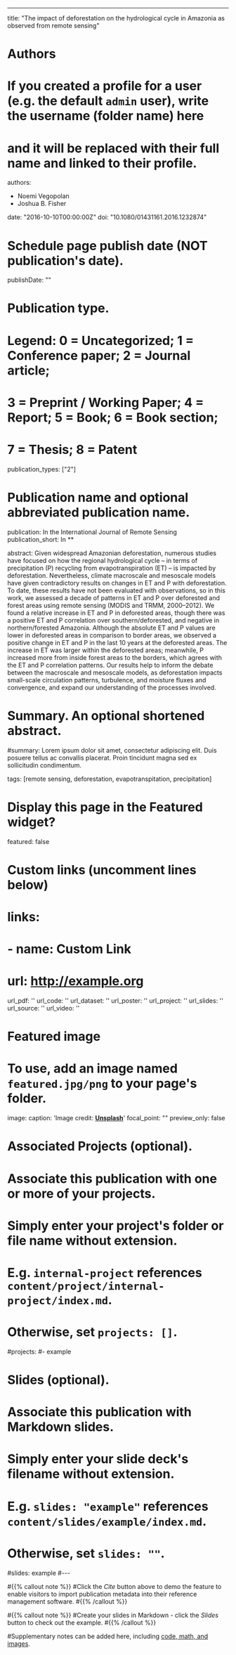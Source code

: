 ---
title: "The impact of deforestation on the hydrological cycle in Amazonia as observed from remote sensing"

# Authors
# If you created a profile for a user (e.g. the default `admin` user), write the username (folder name) here 
# and it will be replaced with their full name and linked to their profile.
authors:
- Noemi Vegopolan
- Joshua B. Fisher

date: "2016-10-10T00:00:00Z"
doi: "10.1080/01431161.2016.1232874"

# Schedule page publish date (NOT publication's date).
publishDate: ""

# Publication type.
# Legend: 0 = Uncategorized; 1 = Conference paper; 2 = Journal article;
# 3 = Preprint / Working Paper; 4 = Report; 5 = Book; 6 = Book section;
# 7 = Thesis; 8 = Patent
publication_types: ["2"]

# Publication name and optional abbreviated publication name.
publication: In the International Journal of Remote Sensing
publication_short: In **

abstract: Given widespread Amazonian deforestation, numerous studies have focused on how the regional hydrological cycle – in terms of precipitation (P) recycling from evapotranspiration (ET) – is impacted by deforestation. Nevertheless, climate macroscale and mesoscale models have given contradictory results on changes in ET and P with deforestation. To date, these results have not been evaluated with observations, so in this work, we assessed a decade of patterns in ET and P over deforested and forest areas using remote sensing (MODIS and TRMM, 2000–2012). We found a relative increase in ET and P in deforested areas, though there was a positive ET and P correlation over southern/deforested, and negative in northern/forested Amazonia. Although the absolute ET and P values are lower in deforested areas in comparison to border areas, we observed a positive change in ET and P in the last 10 years at the deforested areas. The increase in ET was larger within the deforested areas; meanwhile, P increased more from inside forest areas to the borders, which agrees with the ET and P correlation patterns. Our results help to inform the debate between the macroscale and mesoscale models, as deforestation impacts small-scale circulation patterns, turbulence, and moisture fluxes and convergence, and expand our understanding of the processes involved.

# Summary. An optional shortened abstract.
#summary: Lorem ipsum dolor sit amet, consectetur adipiscing elit. Duis posuere tellus ac convallis placerat. Proin tincidunt magna sed ex sollicitudin condimentum.

tags: [remote sensing, deforestation, evapotranspitation, precipitation]

# Display this page in the Featured widget?
featured: false

# Custom links (uncomment lines below)
# links:
# - name: Custom Link
#   url: http://example.org

url_pdf: ''
url_code: ''
url_dataset: ''
url_poster: ''
url_project: ''
url_slides: ''
url_source: ''
url_video: ''

# Featured image
# To use, add an image named `featured.jpg/png` to your page's folder. 
image:
  caption: 'Image credit: [**Unsplash**](https://unsplash.com/photos/pLCdAaMFLTE)'
  focal_point: ""
  preview_only: false

# Associated Projects (optional).
#   Associate this publication with one or more of your projects.
#   Simply enter your project's folder or file name without extension.
#   E.g. `internal-project` references `content/project/internal-project/index.md`.
#   Otherwise, set `projects: []`.
#projects:
#- example

# Slides (optional).
#   Associate this publication with Markdown slides.
#   Simply enter your slide deck's filename without extension.
#   E.g. `slides: "example"` references `content/slides/example/index.md`.
#   Otherwise, set `slides: ""`.
#slides: example
#---

#{{% callout note %}}
#Click the *Cite* button above to demo the feature to enable visitors to import publication metadata into their reference management software.
#{{% /callout %}}

#{{% callout note %}}
#Create your slides in Markdown - click the *Slides* button to check out the example.
#{{% /callout %}}

#Supplementary notes can be added here, including [code, math, and images](https://wowchemy.com/docs/writing-markdown-latex/).
